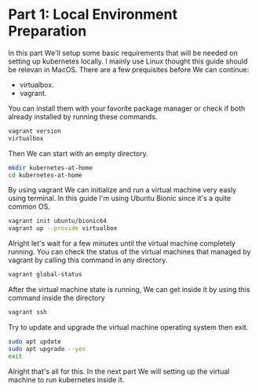# Part 1: Local Environment Preparation

In this part We'll setup some basic requirements that will be needed on setting up kubernetes locally. I mainly use Linux thought this guide should be relevan in MacOS. There are a few prequisites before We can continue:
- virtualbox.
- vagrant.

You can install them with your favorite package manager or check if both already installed by running these commands.

```bash
vagrant version
virtualbox
```

Then We can start with an empty directory. 

```bash
mkdir kubernetes-at-home
cd kubernetes-at-home
```

By using vagrant We can initialize and run a virtual machine very easly using terminal. In this guide I'm using Ubuntu Bionic since it's a quite common OS.

```bash
vagrant init ubuntu/bionic64
vagrant up --provide virtualbox
```

Alright let's wait for a few minutes until the virtual machine completely running. You can check the status of the virtual machines that managed by vagrant by calling this command in any directory.

```bash
vagrant global-status
```

After the virtual machine state is running, We can get inside it by using this command inside the directory

```bash
vagrant ssh
```

Try to update and upgrade the virtual machine operating system then exit.

```bash
sudo apt update
sudo apt upgrade --yes
exit
```

Alright that's all for this. In the next part We will setting up the virtual machine to run kubernetes inside it.

